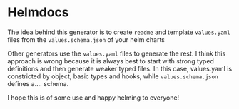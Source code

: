 # Helmdocs

The idea behind this generator is to create `readme` and template `values.yaml` files from the `values.schema.json` of your helm charts

Other generators use the `values.yaml` files to generate the rest. I think this approach is wrong because it is always best to start with strong typed definitions and then generate weaker typed files. In this case, values.yaml is constricted by object, basic types and hooks, while `values.schema.json` defines a.... schema.

I hope this is of some use and happy helming to everyone!